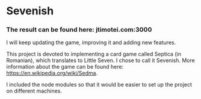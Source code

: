 # Sevenish
### The result can be found here: jtimotei.com:3000

I will keep updating the game, improving it and adding new features.

This project is devoted to implementing a card game called Septica (in Romanian), which translates to Little Seven. I chose to call it Sevenish.
More information about the game can be found here: https://en.wikipedia.org/wiki/Sedma.

I included the node modules so that it would be easier to set up the project on different machines. 
